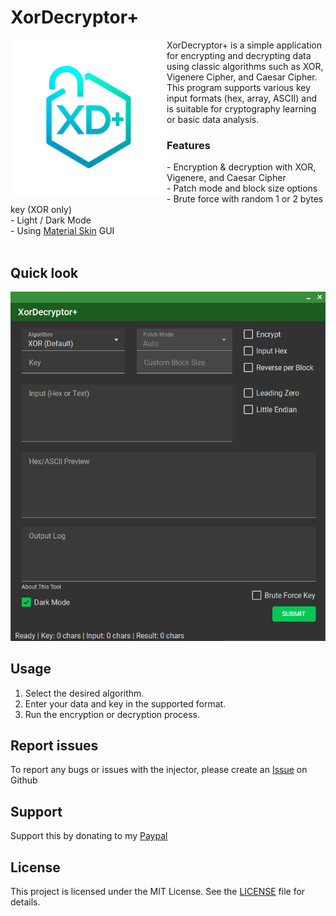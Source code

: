 # XorDecryptor+
<img src="images/XorDecryptorIcon.png" alt="XorDecryptor+" align="left" width="250" height="250">
XorDecryptor+ is a simple application for encrypting and decrypting data using classic algorithms such as XOR, Vigenere Cipher, and Caesar Cipher. This program supports various key input formats (hex, array, ASCII) and is suitable for cryptography learning or basic data analysis.

<h3>Features</h3>
- Encryption & decryption with XOR, Vigenere, and Caesar Cipher<br>
- Patch mode and block size options<br>
- Brute force with random 1 or 2 bytes key (XOR only)<br>
- Light / Dark Mode<br>
- Using <a href=https://github.com/leocb/MaterialSkin>Material Skin</a> GUI<br>
<br clear="left"/>

## Quick look
![XorDecryptor+](images/Image1.png)

## Usage
1. Select the desired algorithm.
2. Enter your data and key in the supported format.
3. Run the encryption or decryption process.

## Report issues
To report any bugs or issues with the injector, please create an [Issue](ISSUES) on Github

## Support
Support this by donating to my [Paypal](https://paypal.me/barhxr)

## License
This project is licensed under the MIT License. See the [LICENSE](LICENSE) file for details.
